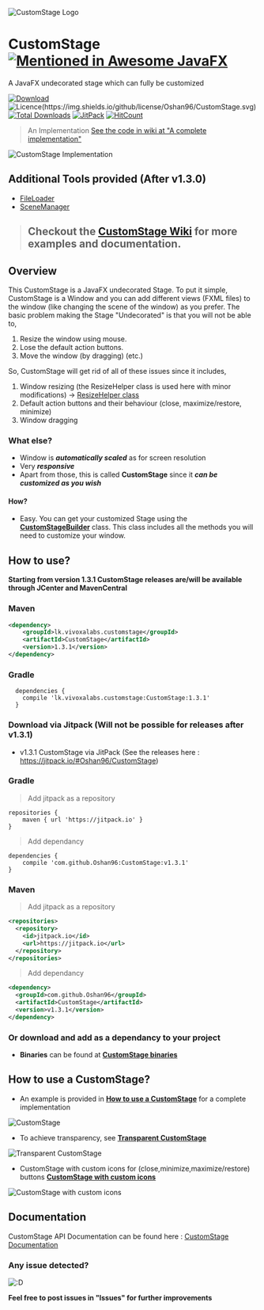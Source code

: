 ![CustomStage Logo][imgLogo]

# CustomStage  [![Mentioned in Awesome JavaFX](https://awesome.re/mentioned-badge.svg)](https://github.com/mhrimaz/AwesomeJavaFX)
A JavaFX undecorated stage which can fully be customized

[![Download](https://api.bintray.com/packages/oshan96/CustomStage/lk.vivoxalabs.customstage/images/download.svg) ](https://bintray.com/oshan96/CustomStage/lk.vivoxalabs.customstage/_latestVersion)
![Licence(https://img.shields.io/github/license/Oshan96/CustomStage.svg)](https://img.shields.io/github/license/Oshan96/CustomStage.svg)
[![Total Downloads](https://img.shields.io/github/downloads/Oshan96/CustomStage/total.svg)](https://bintray.com/oshan96/CustomStage/lk.vivoxalabs.customstage#statistics)
[![JitPack](https://jitpack.io/v/Oshan96/CustomStage.svg)](https://jitpack.io/#Oshan96/CustomStage)
[![HitCount](http://hits.dwyl.io/Oshan96/CustomStage.svg)](http://hits.dwyl.io/Oshan96/CustomStage)

> An Implementation [See the code in wiki at "A complete implementation"](https://github.com/Oshan96/CustomStage/wiki#a-complete-implementation)

![CustomStage Implementation](https://thumbs.gfycat.com/JampackedDetailedJapanesebeetle-size_restricted.gif)

## Additional Tools provided (After v1.3.0)
- [FileLoader](https://github.com/Oshan96/CustomStage/blob/master/src/main/java/lk/vivoxalabs/scenemanager/tools/FileLoader.java)
- [SceneManager](https://github.com/Oshan96/CustomStage/blob/master/src/main/java/lk/vivoxalabs/scenemanager/SceneManager.java)

> ## Checkout the [CustomStage Wiki][wiki] for more examples and documentation.

## Overview
This CustomStage is a JavaFX undecorated Stage. To put it simple, CustomStage is a Window and you can add different views (FXML files)
to the window (like changing the scene of the window) as you prefer.
The basic problem making the Stage "Undecorated" is that you will not be able to,
  1) Resize the window using mouse.
  2) Lose the default action buttons.
  3) Move the window (by dragging) (etc.)

So, CustomStage will get rid of all of these issues since it includes,
  1) Window resizing (the ResizeHelper class is used here with minor modifications) -> [ResizeHelper class](https://stackoverflow.com/questions/19455059/allow-user-to-resize-an-undecorated-stage)
  2) Default action buttons and their behaviour (close, maximize/restore, minimize)
  3) Window dragging 
  

### What else?

- Window is **_automatically scaled_** as for screen resolution
- Very **_responsive_**
- Apart from those, this is called **CustomStage** since it **_can be customized as you wish_**

#### How?

- Easy. You can get your customized Stage using the [**CustomStageBuilder**](src/main/java/lk/vivoxalabs/customstage/CustomStageBuilder.java) class. 
  This class includes all the methods you will need to customize your window.

## How to use?

**Starting from version 1.3.1 CustomStage releases are/will be available through JCenter and MavenCentral**

### Maven 

```xml
<dependency>
    <groupId>lk.vivoxalabs.customstage</groupId>
    <artifactId>CustomStage</artifactId>
    <version>1.3.1</version>
</dependency>
```

### Gradle 

```
  dependencies {
    compile 'lk.vivoxalabs.customstage:CustomStage:1.3.1'
  }
```

### Download via Jitpack (Will not be possible for releases after v1.3.1)

- v1.3.1 CustomStage via JitPack (See the releases here : https://jitpack.io/#Oshan96/CustomStage)

### Gradle

> Add jitpack as a repository

```
repositories {
    maven { url 'https://jitpack.io' }
}
```

> Add dependancy

```
dependencies {
    compile 'com.github.Oshan96:CustomStage:v1.3.1'
}
```

### Maven 

> Add jitpack as a repository

```xml
<repositories>
  <repository>
    <id>jitpack.io</id>
    <url>https://jitpack.io</url>
  </repository>
</repositories>
```

> Add dependancy 

```xml
<dependency>
  <groupId>com.github.Oshan96</groupId>
  <artifactId>CustomStage</artifactId>
  <version>v1.3.1</version>
</dependency>
```

### Or download and add as a dependancy to your project
- **Binaries** can be found at [**CustomStage binaries**](https://bintray.com/oshan96/CustomStage/lk.vivoxalabs.customstage/_latestVersion)

## How to use a CustomStage?

- An example is provided in [**How to use a CustomStage**](examples/v1.0.0/StageTest.java) for a complete implementation

![CustomStage](https://preview.ibb.co/mJrs2x/Custom_Stage.png)

- To achieve transparency, see [**Transparent CustomStage**](examples/v1.0.0/TransparentStage.java)

![Transparent CustomStage](https://preview.ibb.co/bWvfpc/Transparent.png)

- CustomStage with custom icons for (close,minimize,maximize/restore) buttons [**CustomStage with custom icons**](examples/v1.0.0/CustomIconStage.java)

![CustomStage with custom icons](https://preview.ibb.co/jzJN2x/custom_Icon.png)

## Documentation
CustomStage API Documentation can be found here : [CustomStage Documentation](https://oshan96.github.io/CustomStage/)

### Any issue detected?
![:D](https://lh3.googleusercontent.com/SVKzPc8BQlUkxqPY87sn2SGomGAxhkqRHSQDw53EhGGbth2tbebxMtiSmX7MQ3augQ=w300)

**Feel free to post issues in "Issues" for further improvements** 

[imgLogo]: https://i.imgur.com/uV4rDEM.png

[wiki]: https://github.com/Oshan96/CustomStage/wiki

